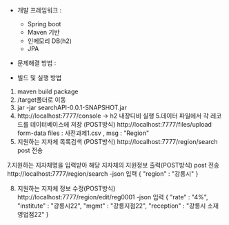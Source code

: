 * 개발 프레임워크 : 
  - Spring boot 
  - Maven 기반
  - 인메모리 DB(h2)
  - JPA

* 문제해결 방법 :

* 빌드 및 실행 방법
1. maven build package
2. /target폴더로 이동
3. jar -jar searchAPI-0.0.1-SNAPSHOT.jar
4. http://localhost:7777/console -> h2 내장디비 실행
5.데이터 파일에서 각 레코드를 데이터베이스에 저장 (POST방식)
  http://localhost:7777/files/upload 
    form-data
      files : 사전과제1.csv ,
      msg   : "Region"
6. 지원하는 지자체 목록검색 (POST방식)
  http://localhost:7777/region/search
  post 전송 
  
7.지원하는 지자체명을 입력받아 해당 지자체의 지원정보 출력(POST방식)
  post 전송
  http://localhost:7777/region/search
  -json 입력
  {
    "region" : "강릉시"
  }
  
8. 지원하는 지자체 정보 수정(POST방식)
  http://localhost:7777/region/edit/reg0001
  -json 입력
  {
    "rate" : "4%",
    "institute" : "강릉시22",
    "mgmt" : "강릉지점22",
    "reception" : "강릉시 소재 영업점22"
  }
